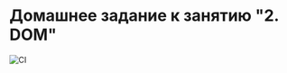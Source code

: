 # Домашнее задание к занятию "2. DOM"

![CI](https://github.com/Kelias1/AHJ-DOM/actions/workflows/web.yml/badge.svg)

